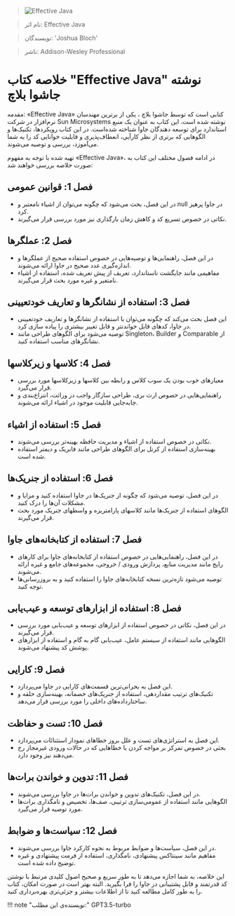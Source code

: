 
> ![Effective Java](http://books.google.com/books/content?id=ka2VUBqHiWkC&printsec=frontcover&img=1&zoom=1&edge=curl&source=gbs_api)

> نام اثر: Effective Java 

> نویسندگان: 'Joshua Bloch'

> ناشر: Addison-Wesley Professional




# خلاصه کتاب "Effective Java" نوشته جاشوا بلاچ 

مقدمه:
«Effective Java» کتابی است که توسط جاشوا بلاچ ، یکی از برترین مهندسان نرم‌افزار در شرکت Sun Microsystems نوشته شده است. این کتاب به عنوان یک منبع استاندارد برای توسعه دهندگان جاوا شناخته شده‌است. در این کتاب رویکردها، تکنیک‌ها و الگوهایی که برتری از نظر کارآیی، انعطاف‌پذیری و قابلیت خوانایی کد را به شما می‌آموزد، بررسی و توصیه می‌شوند.

تهیه شده با توجه به مفهوم «Effective Java»، در ادامه فصول مختلف این کتاب به صورت خلاصه بررسی خواهند شد:

## فصل 1: قوانین عمومی

- در این فصل، بحث می‌شود که چگونه می‌توان از اشیاء نامعتبر و null در جاوا پرهیز کرد.
- نکاتی در خصوص تسریع کد و کاهش زمان بارگذاری نیز مورد بررسی قرار می‌گیرند.

## فصل 2: عملگرها

- در این فصل، راهنمایی‌ها و توصیه‌هایی در خصوص استفاده صحیح از عملگرها و اندازه‌گیری عدد صحیح در جاوا ارائه می‌شوند.
- مفاهیمی مانند جایگشت ناستاندارد، تعریف از پیش تعریف شده، استفاده از اشیاء نامتغیر و غیره مورد بحث قرار می‌گیرند.

## فصل 3: استفاده از نشانگرها و تعاریف خودتعیینی

- این فصل بحث می‌کند که چگونه می‌توان با استفاده از نشانگرها و تعاریف خودتعیینی در جاوا، کدهای قابل خواندنتر و قابل تغییر بیشتری را پیاده سازی کرد.
- توصیه می‌شود برای الگوهای طراحی مانند Singleton، Builder و Comparable از نشانگرهای مناسب استفاده کنید.

## فصل 4: کلاسها و زیرکلاسها

- معیارهای خوب بودن یک سوب کلاس و رابطه بین کلاسها و زیرکلاسها مورد بررسی قرار می‌گیرد.
- راهنمایی‌هایی در خصوص ارث بری، طراحی سازگار واجب در وراثت، انتزاع‌بندی و جابه‌جایی قابلیت موجود در اشیاء ارائه می‌شوند.

## فصل 5: استفاده از اشیاء

- نکاتی در خصوص استفاده از اشیاء و مدیریت حافظه بهینه‌تر بررسی می‌شوند.
- بهینه‌سازی استفاده از کرنل برای الگوهای طراحی مانند فابریک و دیمتر استفاده شده است.

## فصل 6: استفاده از جنریک‌ها

- در این فصل، توصیه می‌شود که چگونه از جنریک‌ها در جاوا استفاده کنید و مزایا و مشکلات آن‌ها را درک کنید.
- الگوهای استفاده از جنریک‌ها مانند کلاسهای پارامتریزه و واسطهای جنریک مورد بحث قرار می‌گیرند.

## فصل 7: استفاده از کتابخانه‌های جاوا

- در این فصل، راهنمایی‌هایی در خصوص استفاده از کتابخانه‌های جاوا برای کارهای رایج مانند مدیریت منابع، پردازش ورودی / خروجی، مجموعه‌های جامع و غیره ارائه می‌شوند.
- توصیه می‌شود تازه‌ترین نسخه کتابخانه‌های جاوا را استفاده کنید و به بروزرسانی‌ها توجه کنید.

## فصل 8: استفاده از ابزارهای توسعه و عیب‌یابی

- در این فصل، نکاتی در خصوص استفاده از ابزارهای توسعه و عیب‌یابی مورد بررسی قرار می‌گیرند.
- الگوهایی مانند استفاده از سیستم عامل، عیب‌یابی گام به گام و استفاده از ابزارهای پوشش کد پیشنهاد می‌شوند.

## فصل 9: کارایی

- این فصل به بحرانی‌ترین قسمت‌های کارایی در جاوا می‌پردازد.
- تکنیک‌های ترتیب مقداردهی، استفاده از جنریک‌های خصمانه، بهینه‌سازی حلقه و ساختارداده‌های داخلی را مورد بررسی قرار می‌دهد.

## فصل 10: تست و حفاظت

- این فصل به استراتژی‌های تست و علل بروز خطاهای نمودار استثنائات می‌پردازد.
- بحثی در خصوص تمرکز بر مواجه کردن با خطاهایی که در حالات ورودی غیرمجاز رخ می‌دهند نیز وجود دارد.

## فصل 11: تدوین و خواندن برات‌ها

- در این فصل، تکنیک‌های تدوین و خواندن برات‌ها در جاوا بررسی می‌شوند.
- الگوهایی مانند استفاده از عمومی‌سازی ترتیبی، صف‌ها، تخصیص و نامگذاری برات‌ها مورد توصیه قرار می‌گیرد.

## فصل 12: سیاست‌ها و ضوابط

- در این فصل، سیاست‌ها و ضوابط مربوط به نحوه کارکرد جاوا بررسی می‌شوند.
- مفاهیم مانند سینتاکس پیشنهادی، نامگذاری، استفاده از فرمت پیشنهادی و غیره توضیح داده شده است.

این خلاصه، به شما اجازه می‌دهد تا به طور سریع و صحیح اصول کلیدی مرتبط با نوشتن کد قدرتمند و قابل پشتیبانی در جاوا را فرا بگیرید. البته بهتر است در صورت امکان، کتاب را به طور کامل مطالعه کنید تا از اطلاعات بیشتر و جزئی‌تری بهره‌برداری کنید.


!!! note "نویسنده‌ی این مطلب:"
    GPT3.5-turbo


